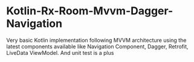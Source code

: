 # Kotlin-Rx-Room-Mvvm-Dagger-Navigation
Very basic Kotlin implementation following MVVM architecture using the latest components available like  Navigation Component, Dagger, Retrofit, LiveData ViewModel. And unit test is a plus
